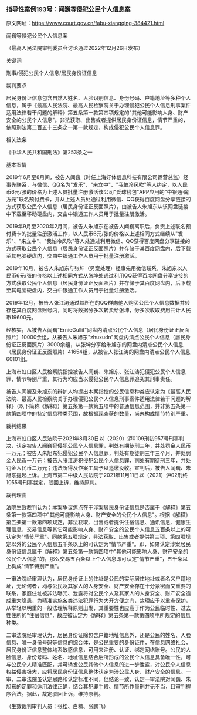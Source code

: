 ### 指导性案例193号：闻巍等侵犯公民个人信息案
原文网址：https://www.court.gov.cn/fabu-xiangqing-384421.html

闻巍等侵犯公民个人信息案

（最高人民法院审判委员会讨论通过2022年12月26日发布）

关键词

刑事/侵犯公民个人信息/居民身份证信息

裁判要点

居民身份证信息包含自然人姓名、人脸识别信息、身份号码、户籍地址等多种个人信息，属于《最高人民法院、最高人民检察院关于办理侵犯公民个人信息刑事案件适用法律若干问题的解释》第五条第一款第四项规定的"其他可能影响人身、财产安全的公民个人信息"。非法获取、出售或者提供居民身份证信息，情节严重的，依照刑法第二百五十三条之一第一款规定，构成侵犯公民个人信息罪。

相关法条

《中华人民共和国刑法》第253条之一

基本案情

2019年6月至8月间，被告人闻巍（时任上海好体信息科技有限公司运营总监）经事先联系，与微信、QQ名为"发乐"、"来立中"、"我怕冷风吹"等人约定，以人民币6元/张的价格为上述人员批量注册激活该公司"爱球钱包"APP应用的"中银通·魔方元"联名预付费卡，并从上述人员处通过利用微信、QQ获得百度网盘分享链接的方式获取公民个人信息（居民身份证正反面照片），由被告人朱旭东从该网盘链接中下载至移动硬盘内，交由中银通工作人员用于批量注册激活。

2019年9月至2020年2月间，被告人朱旭东在被告人闻巍离职后，负责上述联名预付费卡的批量注册激活工作，以人民币6元/张的价格以上述相同方式继续从"发乐"、"来立中"、"我怕冷风吹"等人处通过利用微信、QQ获得百度网盘分享链接的方式获取公民个人信息（居民身份证正反面照片）并存储于其百度网盘内，后下载至其电脑硬盘内，交由中银通工作人员用于批量注册激活。

2019年10月，被告人朱旭东与张坤（另案处理）经事先用微信联系，朱旭东以人民币6元/张的价格以上述相同方式从张坤处通过利用QQ获得百度网盘分享链接的方式获取公民个人信息（居民身份证正反面照片）并存储于其百度网盘内，后下载至其电脑硬盘内，交由中银通工作人员用于批量注册激活。

2019年12月，被告人张江涛通过其所在的QQ群向他人购买公民个人信息数据并转存在其百度网盘账号内，同时将数据分多次转卖给张坤，分多次收取费用共计人民币19600元。

经核实，从被告人闻巍"ErnieGullit"网盘内清点公民个人信息（居民身份证正反面照片）10000余组，从被告人朱旭东"zhuxudn"网盘内清点公民个人信息（居民身份证正反面照片）3000余组，从张坤分享给朱旭东的网盘内清点公民个人信息（居民身份证正反面照片）41654组，从被告人张江涛的网盘内清点公民个人信息60101组。

上海市虹口区人民检察院指控被告人闻巍、朱旭东、张江涛犯侵犯公民个人信息罪，情节特别严重，其行为均应当以侵犯公民个人信息罪追究其刑事责任。

被告人闻巍及朱旭东的辩护人均提出本案指控的公民信息种类应认定为《最高人民法院、最高人民检察院关于办理侵犯公民个人信息刑事案件适用法律若干问题的解释》（以下简称《解释》）第五条第一款第五项中的普通信息范围，并非第五条第一款第四项中的特定信息种类范围，故根据现查获的数量，尚未构成情节特别严重。

裁判结果

上海市虹口区人民法院于2021年8月30日以（2020）沪0109刑初957号刑事判决，认定被告人闻巍犯侵犯公民个人信息罪，判处有期徒刑三年，并处罚金人民币一万元；被告人朱旭东犯侵犯公民个人信息罪，判处有期徒刑三年三个月，并处罚金人民币一万元；被告人张江涛犯侵犯公民个人信息罪，判处有期徒刑三年，并处罚金人民币二万元；违法所得及作案工具予以追缴没收。宣判后，被告人闻巍、朱旭东提起上诉。上海市第二中级人民法院于2021年11月11日以（2021）沪02刑终1055号刑事裁定，驳回上诉，维持原判。

裁判理由

法院生效裁判认为：本案争议焦点在于涉案居民身份证信息是否属于《解释》第五条第一款第四项中"其他可能影响人身、财产安全的公民个人信息"。根据《解释》第五条第一款第四项规定，非法获取、出售或者提供住宿信息、通讯信息、健康生理信息、交易信息等其它可能影响人身、财产安全的公民个人信息五百条以上的可认定为"情节严重"。同款第五项规定，非法获取、出售或者提供第三项、第四项规定以外的公民个人信息五千条以上的可认定为"情节严重"。即，如果认定涉案居民身份证信息属于《解释》第五条第一款第四项中"其他可能影响人身、财产安全的公民个人信息"的，那么交易五百条以上个人信息即可认定"情节严重"，五千条以上构成"情节特别严重"。

一审法院经审理认为，居民身份证上的住址是公民的实际居住地址或者名义户籍地址，无论何者，均与公民及其家人的人身安全、财产安全存在十分紧密而又重要的联系，家庭住址被非法曝光、泄露将对公民个人及其家人的人身安全、财产安全造成重大隐患，为精准实施各类违法犯罪行为大开方便之门，故理应予以重点保护，从举轻以明重的一般法理解释原则出发，其重要性也应高于作为公民临时性、过去性住所的"住宿信息"，故应被认定为《解释》第五条第一款第四项中所规定的信息种类。

二审法院经审理认为，居民身份证除包含户籍地址信息外，还是公民的姓名、人脸信息、唯一身份号码等信息的综合体，是公民重要的身份证件，在信息网络社会，居民身份证信息整体均系敏感信息，可用来注册、认证、绑定网络账号。公民的人脸信息、身份号码、姓名、地址信息结合后所形成的公民个人信息具备唯一性，可与公民个人精准匹配，并可诱发公民其他个人信息的进一步泄露，对公民个人信息权益侵害极大，应将居民身份证信息整体认定为涉公民人身、财产安全的信息。一审、二审法院虽认定思路和认定标准不同，但结论一致，认定一审法院对闻巍、朱旭东的定罪和适用法律正确，结合其犯罪手段、情节所作量刑并无不当，且审判程序合法。据此，裁定驳回上诉，维持原判。

（生效裁判审判人员：张松、白楠、张鹏飞）
